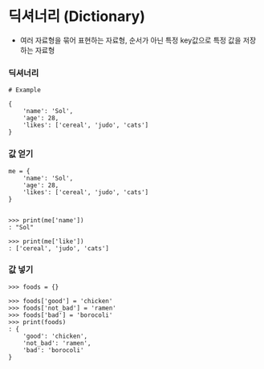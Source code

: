 # 딕셔너리 (Dictionary)

- 여러 자료형을 묶어 표현하는 자료형, 순서가 아닌 특정 key값으로 특정 값을 저장하는 자료형

### 딕셔너리

```
# Example

{
	'name': 'Sol',
	'age': 28,
	'likes': ['cereal', 'judo', 'cats']
}

```

### 값 얻기

```
me = {
	'name': 'Sol',
	'age': 28,
	'likes': ['cereal', 'judo', 'cats']
}


>>> print(me['name'])
: "Sol"

>>> print(me['like'])
: ['cereal', 'judo', 'cats']
```


### 값 넣기

```
>>> foods = {}

>>> foods['good'] = 'chicken'
>>> foods['not_bad'] = 'ramen'
>>> foods['bad'] = 'borocoli'
>>> print(foods)
: {
	'good': 'chicken',
	'not_bad': 'ramen',
	'bad': 'borocoli'
}

```



